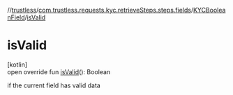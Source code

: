//[trustless](../../../index.md)/[com.trustless.requests.kyc.retrieveSteps.steps.fields](../index.md)/[KYCBooleanField](index.md)/[isValid](is-valid.md)

# isValid

[kotlin]\
open override fun [isValid](is-valid.md)(): Boolean

if the current field has valid data
